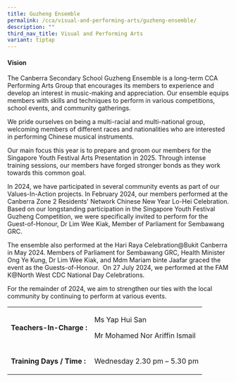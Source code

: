 ```yaml
---
title: Guzheng Ensemble
permalink: /cca/visual-and-performing-arts/guzheng-ensemble/
description: ""
third_nav_title: Visual and Performing Arts
variant: tiptap
---
```

<h4><strong>Vision</strong></h4>
<p>The Canberra Secondary School Guzheng Ensemble is a long-term CCA Performing
Arts Group that encourages its members to experience and develop an interest
in music-making and appreciation. Our ensemble equips members with skills
and techniques to perform in various competitions, school events, and community
gatherings.</p>
<p>We pride ourselves on being a multi-racial and multi-national group, welcoming
members of different races and nationalities who are interested in performing
Chinese musical instruments.</p>
<p>Our main focus this year is to prepare and groom our members for the Singapore
Youth Festival Arts Presentation in 2025. Through intense training sessions,
our members have forged stronger bonds as they work towards this common
goal.</p>
<p>In 2024, we have participated in several community events as part of our
Values-In-Action projects. In February 2024, our members performed at the
Canberra Zone 2 Residents' Network Chinese New Year Lo-Hei Celebration.
Based on our longstanding participation in the Singapore Youth Festival
Guzheng Competition, we were specifically invited to perform for the Guest-of-Honour,
Dr Lim Wee Kiak, Member of Parliament for Sembawang GRC.</p>
<p>The ensemble also performed at the Hari Raya Celebration@Bukit Canberra
in May 2024. Members of Parliament for Sembawang GRC, Health Minister Ong
Ye Kung, Dr Lim Wee Kiak, and Mdm Mariam binte Jaafar graced the event
as the Guests-of-Honour.&nbsp; On 27 July 2024, we performed at the FAM
K@North West CDC National Day Celebrations.</p>
<p></p>
<p>For the remainder of 2024, we aim to strengthen our ties with the local
community by continuing to perform at various events.</p>
<table style="minWidth: 50px">
<colgroup>
<col>
<col>
</colgroup>
<tbody>
<tr>
<td rowspan="1" colspan="1">
<p><strong>Teachers-In-Charge :</strong>
</p>
</td>
<td rowspan="1" colspan="1">
<p>Ms Yap Hui San</p>
<p>Mr Mohamed Nor Ariffin Ismail</p>
</td>
</tr>
<tr>
<td rowspan="1" colspan="1">
<p><strong>Training Days / Time :</strong>
</p>
</td>
<td rowspan="1" colspan="1">
<p>Wednesday 2.30 pm – 5.30 pm</p>
</td>
</tr>
</tbody>
</table>
<p>&nbsp;</p>